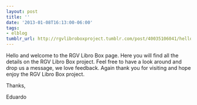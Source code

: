 ```yaml
---
layout: post
title: ''
date: '2013-01-08T16:13:00-06:00'
tags:
- elblog
tumblr_url: http://rgvlibroboxproject.tumblr.com/post/40035106041/hello-and-welcome-to-the-rgv-libro-box-page-here
---
```

Hello and welcome to the RGV Libro Box page. Here you will find all the details on the RGV Libro Box project. Feel free to have a look around and drop us a message, we love feedback. Again thank you for visiting and hope enjoy the  RGV Libro Box  project.

Thanks,

Eduardo
